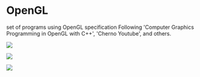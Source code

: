 # OpenGL
set of programs using OpenGL specification
Following 'Computer Graphics Programming in OpenGL with C++', 'Cherno Youtube', and others.

![](torusandlight.gif)


![](EARTHAROUNDSUN.gif)



![](100000cubes.gif)
